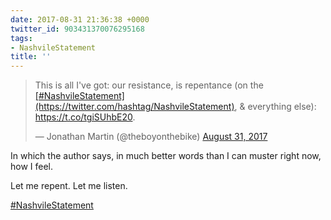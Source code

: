 ```yaml
---
date: 2017-08-31 21:36:38 +0000
twitter_id: 903431370076295168
tags:
- NashvileStatement
title: ''
---
```


<blockquote class="twitter-tweet"><p lang="en" dir="ltr">This is all I&#39;ve got: our resistance, is repentance (on the <a href="https://twitter.com/hashtag/NashvileStatement?src=hash&amp;ref_src=twsrc%5Etfw">[#NashvileStatement](https://twitter.com/hashtag/NashvileStatement)</a>, &amp; everything else): <a href="https://t.co/tgiSUhbE20">https://t.co/tgiSUhbE20</a>.</p>&mdash; Jonathan Martin (@theboyonthebike) <a href="https://twitter.com/theboyonthebike/status/903347061055250434?ref_src=twsrc%5Etfw">August 31, 2017</a></blockquote>
<script async src="https://platform.twitter.com/widgets.js" charset="utf-8"></script>

In which the author says, in much better words than I can muster right now, how I feel.

Let me repent. Let me listen.

[#NashvileStatement](https://twitter.com/hashtag/NashvileStatement)
